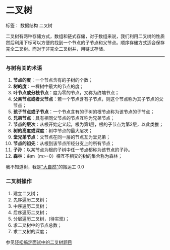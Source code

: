 二叉树
===

标签： 数据结构 二叉树

二叉树有两种存储方式，数组和链式存储，对于数组来说，我们利用二叉树的性质然后利用下标可以方便的找到一个节点的子节点和父节点。顺序存储方式适合保存完全二叉树。而对于非完全二叉树并，用链式存储。

---
### 与树有关的术语

 1. **节点的度**：一个节点含有的子树的个数； 
 2. **树的度**：一棵树中最大的节点的度； 
 3. **叶节点或分枝节点**：度为零的节点，又称为终端节点；
 4. **父亲节点或者父节点**：若一个节点含有子节点，则这个节点称为其子节点的父节点；
 5. **孩子节点或子节点**：一个节点含有的子树的根节点称为该节点的子节点；
 6. **兄弟节点**：具有相同父节点的节点互称为兄弟节点；
 7. **节点的层次**：从根开始定义起，根为第1层，根的子节点为第2层，以此类推；
 8. **树的高度或深度**：树中节点的最大层次；
 9. **堂兄弟节点**：父节点在同一层的节点互为堂兄弟；
 10. **节点的祖先**：从根到该节点所经分支上的所有节点；
 11. **子孙**：以某节点为根的子树中任一节点都称为该节点的子孙。
 12. **森林**：由m（m>=0）棵互不相交的树的集合称为森林；

我不知道树，我是["大自然"][1]的搬运工 0.0

### 二叉树操作

 1. 建立二叉树； 
 2. 先序遍历二叉树； 
 3. 中序遍历二叉树； 
 4. 后序遍历二叉树； 
 5. 分层遍历二叉树，(待实现)； 
 6. 求二叉树中的节点总数；
 7. 求二叉树的深度； 
 

参见[轻松搞定面试中的二叉树题目][2]
 


  [1]: http://zh.wikipedia.org/wiki/%E6%A0%91_%28%E6%95%B0%E6%8D%AE%E7%BB%93%E6%9E%84%29#.E6.9E.84.E9.80.A0.E7.A9.BA.E6.A0.91
  [2]: http://blog.csdn.net/luckyxiaoqiang/article/details/7518888#topic1
  [3]: [数据结构：二叉树的链式存储](http://www.cnblogs.com/MrSaver/p/6059918.html)